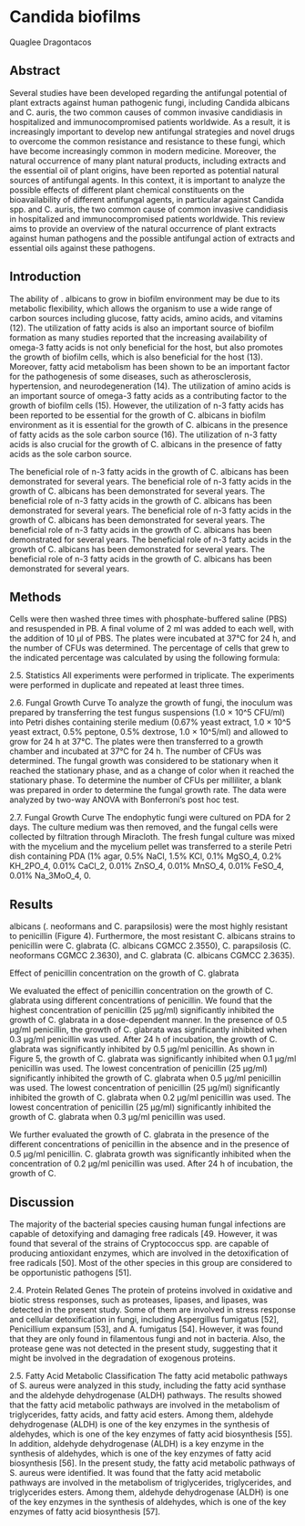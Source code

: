 # Candida biofilms
Quaglee Dragontacos


## Abstract
Several studies have been developed regarding the antifungal potential of plant extracts against human pathogenic fungi, including Candida albicans and C. auris, the two common causes of common invasive candidiasis in hospitalized and immunocompromised patients worldwide. As a result, it is increasingly important to develop new antifungal strategies and novel drugs to overcome the common resistance and resistance to these fungi, which have become increasingly common in modern medicine. Moreover, the natural occurrence of many plant natural products, including extracts and the essential oil of plant origins, have been reported as potential natural sources of antifungal agents. In this context, it is important to analyze the possible effects of different plant chemical constituents on the bioavailability of different antifungal agents, in particular against Candida spp. and C. auris, the two common cause of common invasive candidiasis in hospitalized and immunocompromised patients worldwide. This review aims to provide an overview of the natural occurrence of plant extracts against human pathogens and the possible antifungal action of extracts and essential oils against these pathogens.


## Introduction
The ability of . albicans to grow in biofilm environment may be due to its metabolic flexibility, which allows the organism to use a wide range of carbon sources including glucose, fatty acids, amino acids, and vitamins (12). The utilization of fatty acids is also an important source of biofilm formation as many studies reported that the increasing availability of omega-3 fatty acids is not only beneficial for the host, but also promotes the growth of biofilm cells, which is also beneficial for the host (13). Moreover, fatty acid metabolism has been shown to be an important factor for the pathogenesis of some diseases, such as atherosclerosis, hypertension, and neurodegeneration (14). The utilization of amino acids is an important source of omega-3 fatty acids as a contributing factor to the growth of biofilm cells (15). However, the utilization of n-3 fatty acids has been reported to be essential for the growth of C. albicans in biofilm environment as it is essential for the growth of C. albicans in the presence of fatty acids as the sole carbon source (16). The utilization of n-3 fatty acids is also crucial for the growth of C. albicans in the presence of fatty acids as the sole carbon source.

The beneficial role of n-3 fatty acids in the growth of C. albicans has been demonstrated for several years. The beneficial role of n-3 fatty acids in the growth of C. albicans has been demonstrated for several years. The beneficial role of n-3 fatty acids in the growth of C. albicans has been demonstrated for several years. The beneficial role of n-3 fatty acids in the growth of C. albicans has been demonstrated for several years. The beneficial role of n-3 fatty acids in the growth of C. albicans has been demonstrated for several years. The beneficial role of n-3 fatty acids in the growth of C. albicans has been demonstrated for several years. The beneficial role of n-3 fatty acids in the growth of C. albicans has been demonstrated for several years.


## Methods
Cells were then washed three times with phosphate-buffered saline (PBS) and resuspended in PB. A final volume of 2 ml was added to each well, with the addition of 10 µl of PBS. The plates were incubated at 37°C for 24 h, and the number of CFUs was determined. The percentage of cells that grew to the indicated percentage was calculated by using the following formula:

2.5. Statistics
All experiments were performed in triplicate. The experiments were performed in duplicate and repeated at least three times.

2.6. Fungal Growth Curve
To analyze the growth of fungi, the inoculum was prepared by transferring the test fungus suspensions (1.0 × 10^5 CFU/ml) into Petri dishes containing sterile medium (0.67% yeast extract, 1.0 × 10^5 yeast extract, 0.5% peptone, 0.5% dextrose, 1.0 × 10^5/ml) and allowed to grow for 24 h at 37°C. The plates were then transferred to a growth chamber and incubated at 37°C for 24 h. The number of CFUs was determined. The fungal growth was considered to be stationary when it reached the stationary phase, and as a change of color when it reached the stationary phase. To determine the number of CFUs per milliliter, a blank was prepared in order to determine the fungal growth rate. The data were analyzed by two-way ANOVA with Bonferroni’s post hoc test.

2.7. Fungal Growth Curve
The endophytic fungi were cultured on PDA for 2 days. The culture medium was then removed, and the fungal cells were collected by filtration through Miracloth. The fresh fungal culture was mixed with the mycelium and the mycelium pellet was transferred to a sterile Petri dish containing PDA (1% agar, 0.5% NaCl, 1.5% KCl, 0.1% MgSO_4, 0.2% KH_2PO_4, 0.01% CaCl_2, 0.01% ZnSO_4, 0.01% MnSO_4, 0.01% FeSO_4, 0.01% Na_3MoO_4, 0.


## Results
albicans (. neoformans and C. parapsilosis) were the most highly resistant to penicillin (Figure 4). Furthermore, the most resistant C. albicans strains to penicillin were C. glabrata (C. albicans CGMCC 2.3550), C. parapsilosis (C. neoformans CGMCC 2.3630), and C. glabrata (C. albicans CGMCC 2.3635).

Effect of penicillin concentration on the growth of C. glabrata

We evaluated the effect of penicillin concentration on the growth of C. glabrata using different concentrations of penicillin. We found that the highest concentration of penicillin (25 µg/ml) significantly inhibited the growth of C. glabrata in a dose-dependent manner. In the presence of 0.5 µg/ml penicillin, the growth of C. glabrata was significantly inhibited when 0.3 µg/ml penicillin was used. After 24 h of incubation, the growth of C. glabrata was significantly inhibited by 0.5 µg/ml penicillin. As shown in Figure 5, the growth of C. glabrata was significantly inhibited when 0.1 µg/ml penicillin was used. The lowest concentration of penicillin (25 µg/ml) significantly inhibited the growth of C. glabrata when 0.5 µg/ml penicillin was used. The lowest concentration of penicillin (25 µg/ml) significantly inhibited the growth of C. glabrata when 0.2 µg/ml penicillin was used. The lowest concentration of penicillin (25 µg/ml) significantly inhibited the growth of C. glabrata when 0.3 µg/ml penicillin was used.

We further evaluated the growth of C. glabrata in the presence of the different concentrations of penicillin in the absence and in the presence of 0.5 µg/ml penicillin. C. glabrata growth was significantly inhibited when the concentration of 0.2 µg/ml penicillin was used. After 24 h of incubation, the growth of C.


## Discussion

The majority of the bacterial species causing human fungal infections are capable of detoxifying and damaging free radicals [49. However, it was found that several of the strains of Cryptococcus spp. are capable of producing antioxidant enzymes, which are involved in the detoxification of free radicals [50]. Most of the other species in this group are considered to be opportunistic pathogens [51].

2.4. Protein Related Genes
The protein of proteins involved in oxidative and biotic stress responses, such as proteases, lipases, and lipases, was detected in the present study. Some of them are involved in stress response and cellular detoxification in fungi, including Aspergillus fumigatus [52], Penicillium expansum [53], and A. fumigatus [54]. However, it was found that they are only found in filamentous fungi and not in bacteria. Also, the protease gene was not detected in the present study, suggesting that it might be involved in the degradation of exogenous proteins.

2.5. Fatty Acid Metabolic Classification
The fatty acid metabolic pathways of S. aureus were analyzed in this study, including the fatty acid synthase and the aldehyde dehydrogenase (ALDH) pathways. The results showed that the fatty acid metabolic pathways are involved in the metabolism of triglycerides, fatty acids, and fatty acid esters. Among them, aldehyde dehydrogenase (ALDH) is one of the key enzymes in the synthesis of aldehydes, which is one of the key enzymes of fatty acid biosynthesis [55]. In addition, aldehyde dehydrogenase (ALDH) is a key enzyme in the synthesis of aldehydes, which is one of the key enzymes of fatty acid biosynthesis [56]. In the present study, the fatty acid metabolic pathways of S. aureus were identified. It was found that the fatty acid metabolic pathways are involved in the metabolism of triglycerides, triglycerides, and triglycerides esters. Among them, aldehyde dehydrogenase (ALDH) is one of the key enzymes in the synthesis of aldehydes, which is one of the key enzymes of fatty acid biosynthesis [57].
